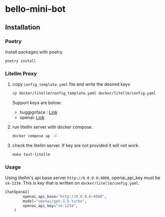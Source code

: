 # bello-mini-bot

## Installation

### Poetry

Install packages with poetry.

```python
poetry install
```

### Litellm Proxy

1. copy `config_template.yaml` file and write the desired keys

    ```bash
    cp docker/litellm/config_template.yaml docker/litellm/config.yaml
    ```

    Support keys are below:

    - huggignface : [Link](https://huggingface.co/settings/tokens)
    - openai: [Link](https://platform.openai.com/settings/organization/api-keys)

2. run litellm server with docker compose.

    ```bash
    docker compose up -d
    ```

3. check the litellm server. If key are not provided it will not work.
    ```bash
    make test-litellm
    ```

### Usage

Using litellm's api base server `http://0.0.0.0:4000`, openai_api_key must be `sk-1234`.
This is key that is written on `docker/litellm/config.yaml`.

```python
ChatOpenAI(
        openai_api_base="http://0.0.0.0:4000",
        model="openai/gpt-3.5-turbo",
        openai_api_key="sk-1234",
    )
```
